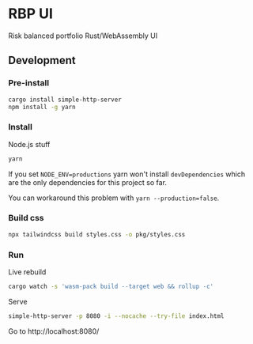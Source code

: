 # RBP UI

Risk balanced portfolio Rust/WebAssembly UI

## Development

### Pre-install

```sh
cargo install simple-http-server
npm install -g yarn
```

### Install

Node.js stuff

```sh
yarn
```

If you set `NODE_ENV=productions` yarn won't install `devDependencies` which are the only dependencies for this project so far.

You can workaround this problem with `yarn --production=false`.

### Build css

```sh
npx tailwindcss build styles.css -o pkg/styles.css
```

### Run

Live rebuild

```sh
cargo watch -s 'wasm-pack build --target web && rollup -c'
```

Serve

```sh
simple-http-server -p 8080 -i --nocache --try-file index.html
```

Go to http://localhost:8080/
